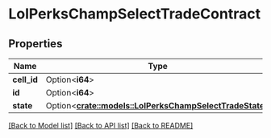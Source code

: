 # LolPerksChampSelectTradeContract

## Properties

Name | Type | Description | Notes
------------ | ------------- | ------------- | -------------
**cell_id** | Option<**i64**> |  | [optional]
**id** | Option<**i64**> |  | [optional]
**state** | Option<[**crate::models::LolPerksChampSelectTradeState**](LolPerksChampSelectTradeState.md)> |  | [optional]

[[Back to Model list]](../README.md#documentation-for-models) [[Back to API list]](../README.md#documentation-for-api-endpoints) [[Back to README]](../README.md)


